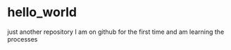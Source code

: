 # hello_world
just another repository
I am on github for the first time and am learning the processes

